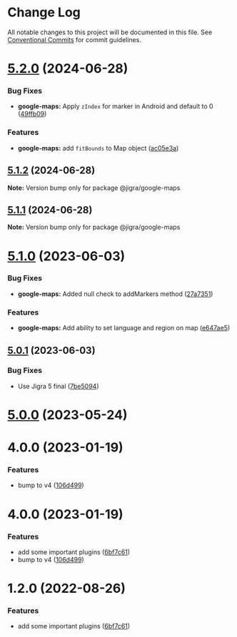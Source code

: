 # Change Log

All notable changes to this project will be documented in this file.
See [Conventional Commits](https://conventionalcommits.org) for commit guidelines.

# [5.2.0](https://github.com/familyjs/jigra-plugins/compare/@jigra/google-maps@5.1.2...@jigra/google-maps@5.2.0) (2024-06-28)


### Bug Fixes

* **google-maps:** Apply `zIndex` for marker in Android and default to 0 ([49ffb09](https://github.com/familyjs/jigra-plugins/commit/49ffb09a00ffc06a2f9be47e83f56335a5a363fc))


### Features

* **google-maps:** add `fitBounds` to Map object ([ac05e3a](https://github.com/familyjs/jigra-plugins/commit/ac05e3aa8f07ac544923ee75e37a10e6ed16469c))





## [5.1.2](https://github.com/familyjs/jigra-plugins/compare/@jigra/google-maps@5.1.1...@jigra/google-maps@5.1.2) (2024-06-28)

**Note:** Version bump only for package @jigra/google-maps





## [5.1.1](https://github.com/familyjs/jigra-plugins/compare/@jigra/google-maps@5.1.0...@jigra/google-maps@5.1.1) (2024-06-28)

**Note:** Version bump only for package @jigra/google-maps





# [5.1.0](https://github.com/familyjs/jigra-plugins/compare/@jigra/google-maps@5.0.1...@jigra/google-maps@5.1.0) (2023-06-03)


### Bug Fixes

* **google-maps:** Added null check to addMarkers method ([27a7351](https://github.com/familyjs/jigra-plugins/commit/27a7351651e589199a23ebc664d9cd3d5f29ecd5))


### Features

* **google-maps:** Add ability to set language and region on map ([e647ae5](https://github.com/familyjs/jigra-plugins/commit/e647ae5297a9bd157a9444edc856917d683eabed))





## [5.0.1](https://github.com/familyjs/jigra-plugins/compare/@jigra/google-maps@5.0.0...@jigra/google-maps@5.0.1) (2023-06-03)


### Bug Fixes

* Use Jigra 5 final ([7be5094](https://github.com/familyjs/jigra-plugins/commit/7be509425c5cc9f21b1f9e78794b2c6b76ca7702))





# [5.0.0](https://github.com/familyjs/jigra-plugins/compare/@jigra/google-maps@1.2.0...@jigra/google-maps@5.0.0) (2023-05-24)



# 4.0.0 (2023-01-19)


### Features

* bump to v4 ([106d499](https://github.com/familyjs/jigra-plugins/commit/106d49991e82a0505a82571530b73fcda020e7e4))





# 4.0.0 (2023-01-19)


### Features

* add some important plugins ([6bf7c61](https://github.com/navify/jigra-plugins/commit/6bf7c61ba5ad99cf0474cb2cc9599d0f8fedeb45))
* bump to v4 ([106d499](https://github.com/navify/jigra-plugins/commit/106d49991e82a0505a82571530b73fcda020e7e4))





# 1.2.0 (2022-08-26)


### Features

* add some important plugins ([6bf7c61](https://github.com/navify/jigra-plugins/commit/6bf7c61ba5ad99cf0474cb2cc9599d0f8fedeb45))
